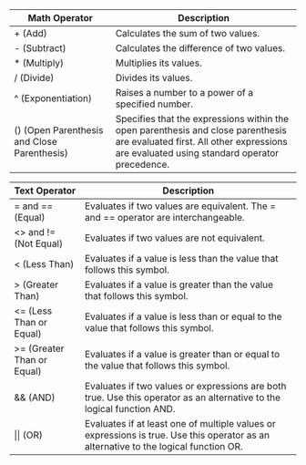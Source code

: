 | Math Operator                               | Description                                                                                                                                                                   |
|---------------------------------------------|-------------------------------------------------------------------------------------------------------------------------------------------------------------------------------|
| + (Add)                                     | Calculates the sum of two values.                                                                                                                                             |
| - (Subtract)                                | Calculates the difference of two values.                                                                                                                                      |
| * (Multiply)                                | Multiplies its values.                                                                                                                                                        |
| / (Divide)                                  | Divides its values.                                                                                                                                                           |
| ^ (Exponentiation)                          | Raises a number to a power of a specified number.                                                                                                                             |
| () (Open Parenthesis and Close Parenthesis) | Specifies that the expressions within the open parenthesis and close parenthesis are evaluated first. All other expressions are evaluated using standard operator precedence. |


| Text Operator              | Description                                                                                                                          |
|----------------------------|--------------------------------------------------------------------------------------------------------------------------------------|
| = and == (Equal)           | Evaluates if two values are equivalent. The = and == operator are interchangeable.                                                   |
| <> and != (Not Equal)      | Evaluates if two values are not equivalent.                                                                                          |
| < (Less Than)              | Evaluates if a value is less than the value that follows this symbol.                                                                |
| > (Greater Than)           | Evaluates if a value is greater than the value that follows this symbol.                                                             |
| <= (Less Than or Equal)    | Evaluates if a value is less than or equal to the value that follows this symbol.                                                    |
| >= (Greater Than or Equal) | Evaluates if a value is greater than or equal to the value that follows this symbol.                                                 |
| && (AND)                   | Evaluates if two values or expressions are both true. Use this operator as an alternative to the logical function AND.               |
| \|\| (OR)                  | Evaluates if at least one of multiple values or expressions is true. Use this operator as an alternative to the logical function OR. |
